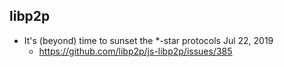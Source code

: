 
## libp2p

- It's (beyond) time to sunset the *-star protocols Jul 22, 2019 
  - https://github.com/libp2p/js-libp2p/issues/385
